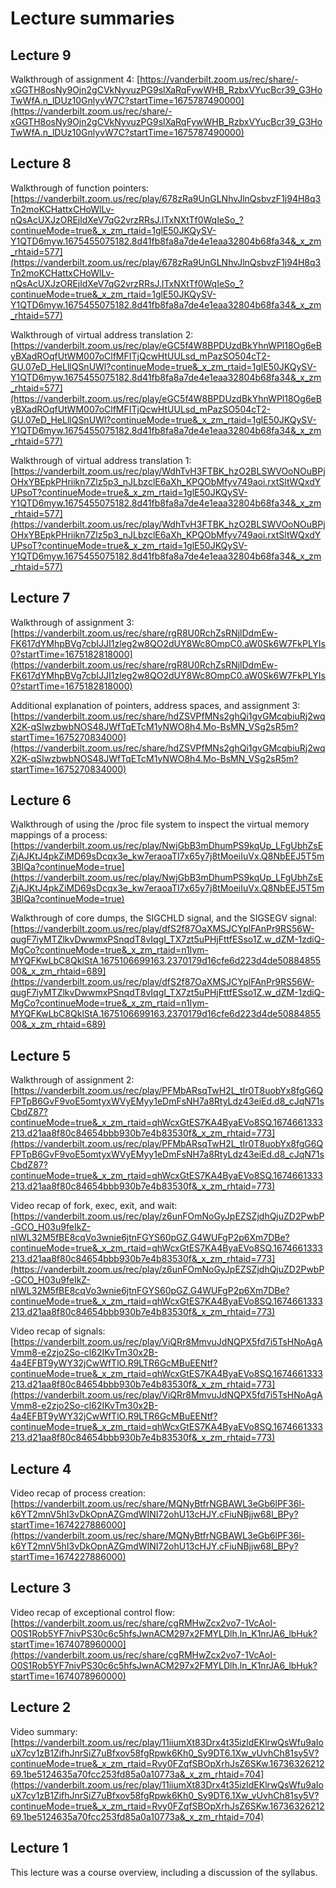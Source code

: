 # Lecture summaries

## Lecture 9

Walkthrough of assignment 4: [https://vanderbilt.zoom.us/rec/share/-xGGTH8osNy9Ojn2gCVkNyvuzPG9slXaRqFywWHB_RzbxVYucBcr39_G3HoTwWfA.n_lDUz10GnlyvW7C?startTime=1675787490000](https://vanderbilt.zoom.us/rec/share/-xGGTH8osNy9Ojn2gCVkNyvuzPG9slXaRqFywWHB_RzbxVYucBcr39_G3HoTwWfA.n_lDUz10GnlyvW7C?startTime=1675787490000)

## Lecture 8

Walkthrough of function pointers: [https://vanderbilt.zoom.us/rec/play/678zRa9UnGLNhvJlnQsbvzF1j94H8q3Tn2moKCHattxCHoWlLv-nQsAcUXJzOREjldXeV7qG2vrzRRsJ.lTxNXtTf0WqIeSo_?continueMode=true&_x_zm_rtaid=1glE50JKQySV-Y1QTD6myw.1675455075182.8d41fb8fa8a7de4e1eaa32804b68fa34&_x_zm_rhtaid=577](https://vanderbilt.zoom.us/rec/play/678zRa9UnGLNhvJlnQsbvzF1j94H8q3Tn2moKCHattxCHoWlLv-nQsAcUXJzOREjldXeV7qG2vrzRRsJ.lTxNXtTf0WqIeSo_?continueMode=true&_x_zm_rtaid=1glE50JKQySV-Y1QTD6myw.1675455075182.8d41fb8fa8a7de4e1eaa32804b68fa34&_x_zm_rhtaid=577)

Walkthrough of virtual address translation 2: [https://vanderbilt.zoom.us/rec/play/eGC5f4W8BPDUzdBkYhnWPl18Og6eByBXadROqfUtWM007oClfMFITjQcwHtUULsd_mPazSO504cT2-GU.07eD_HeLllQSnUWl?continueMode=true&_x_zm_rtaid=1glE50JKQySV-Y1QTD6myw.1675455075182.8d41fb8fa8a7de4e1eaa32804b68fa34&_x_zm_rhtaid=577](https://vanderbilt.zoom.us/rec/play/eGC5f4W8BPDUzdBkYhnWPl18Og6eByBXadROqfUtWM007oClfMFITjQcwHtUULsd_mPazSO504cT2-GU.07eD_HeLllQSnUWl?continueMode=true&_x_zm_rtaid=1glE50JKQySV-Y1QTD6myw.1675455075182.8d41fb8fa8a7de4e1eaa32804b68fa34&_x_zm_rhtaid=577)

Walkthrough of virtual address translation 1: [https://vanderbilt.zoom.us/rec/play/WdhTvH3FTBK_hzO2BLSWVOoNOuBPjOHxYBEpkPHriikn7Zlz5p3_nJLbzclE6aXh_KPQObMfyv749aoi.rxtSltWQxdYUPsoT?continueMode=true&_x_zm_rtaid=1glE50JKQySV-Y1QTD6myw.1675455075182.8d41fb8fa8a7de4e1eaa32804b68fa34&_x_zm_rhtaid=577](https://vanderbilt.zoom.us/rec/play/WdhTvH3FTBK_hzO2BLSWVOoNOuBPjOHxYBEpkPHriikn7Zlz5p3_nJLbzclE6aXh_KPQObMfyv749aoi.rxtSltWQxdYUPsoT?continueMode=true&_x_zm_rtaid=1glE50JKQySV-Y1QTD6myw.1675455075182.8d41fb8fa8a7de4e1eaa32804b68fa34&_x_zm_rhtaid=577)

## Lecture 7

Walkthrough of assignment 3: [https://vanderbilt.zoom.us/rec/share/rgR8U0RchZsRNjlDdmEw-FK617dYMhpBVg7cbIJJI1zleg2w8QO2dUY8Wc8OmpC0.aW0Sk6W7FkPLYIs0?startTime=1675182818000](https://vanderbilt.zoom.us/rec/share/rgR8U0RchZsRNjlDdmEw-FK617dYMhpBVg7cbIJJI1zleg2w8QO2dUY8Wc8OmpC0.aW0Sk6W7FkPLYIs0?startTime=1675182818000)

Additional explanation of pointers, address spaces, and assignment 3: [https://vanderbilt.zoom.us/rec/share/hdZSVPfMNs2ghQi1gvGMcqbiuRj2wqX2K-qSIwzbwbNOS48JWfTqETcM1yNWO8h4.Mo-BsMN_VSg2sR5m?startTime=1675270834000](https://vanderbilt.zoom.us/rec/share/hdZSVPfMNs2ghQi1gvGMcqbiuRj2wqX2K-qSIwzbwbNOS48JWfTqETcM1yNWO8h4.Mo-BsMN_VSg2sR5m?startTime=1675270834000)

## Lecture 6

Walkthrough of using the /proc file system to inspect the virtual memory mappings of a process: [https://vanderbilt.zoom.us/rec/play/NwjGbB3mDhumPS9kqUp_LFgUbhZsEZjAJKtJ4pkZiMD69sDcqx3e_kw7eraoaTI7x65y7j8tMoeiIuVx.Q8NbEEJ5T5m3BlQa?continueMode=true](https://vanderbilt.zoom.us/rec/play/NwjGbB3mDhumPS9kqUp_LFgUbhZsEZjAJKtJ4pkZiMD69sDcqx3e_kw7eraoaTI7x65y7j8tMoeiIuVx.Q8NbEEJ5T5m3BlQa?continueMode=true)

Walkthrough of core dumps, the SIGCHLD signal, and the SIGSEGV signal: [https://vanderbilt.zoom.us/rec/play/dfS2f87OaXMSJCYplFAnPr9RS56W-qugF7iyMTZlkvDwwmxPSnqdT8vIqgI_TX7zt5uPHjFttfESso1Z.w_dZM-1zdiQ-MgCo?continueMode=true&_x_zm_rtaid=n1Iym-MYQFKwLbC8QklStA.1675106699163.2370179d16cfe6d223d4de5088485500&_x_zm_rhtaid=689](https://vanderbilt.zoom.us/rec/play/dfS2f87OaXMSJCYplFAnPr9RS56W-qugF7iyMTZlkvDwwmxPSnqdT8vIqgI_TX7zt5uPHjFttfESso1Z.w_dZM-1zdiQ-MgCo?continueMode=true&_x_zm_rtaid=n1Iym-MYQFKwLbC8QklStA.1675106699163.2370179d16cfe6d223d4de5088485500&_x_zm_rhtaid=689)

## Lecture 5

Walkthrough of assignment 2: [https://vanderbilt.zoom.us/rec/play/PFMbARsqTwH2L_tIr0T8uobYx8fgG6QFPTpB6GvF9voE5omtyxWVyEMyy1eDmFsNH7a8RtyLdz43eiEd.d8_cJqN71sCbdZ87?continueMode=true&_x_zm_rtaid=qhWcxGtES7KA4ByaEVo8SQ.1674661333213.d21aa8f80c84654bbb930b7e4b83530f&_x_zm_rhtaid=773](https://vanderbilt.zoom.us/rec/play/PFMbARsqTwH2L_tIr0T8uobYx8fgG6QFPTpB6GvF9voE5omtyxWVyEMyy1eDmFsNH7a8RtyLdz43eiEd.d8_cJqN71sCbdZ87?continueMode=true&_x_zm_rtaid=qhWcxGtES7KA4ByaEVo8SQ.1674661333213.d21aa8f80c84654bbb930b7e4b83530f&_x_zm_rhtaid=773)

Video recap of fork, exec, exit, and wait: [https://vanderbilt.zoom.us/rec/play/z6unFOmNoGyJpEZSZjdhQjuZD2PwbP-GCO_H03u9feIkZ-nIWL32M5fBE8cqVo3wnie6jtnFGYS60pGZ.G4WUFgP2p6Xm7DBe?continueMode=true&_x_zm_rtaid=qhWcxGtES7KA4ByaEVo8SQ.1674661333213.d21aa8f80c84654bbb930b7e4b83530f&_x_zm_rhtaid=773](https://vanderbilt.zoom.us/rec/play/z6unFOmNoGyJpEZSZjdhQjuZD2PwbP-GCO_H03u9feIkZ-nIWL32M5fBE8cqVo3wnie6jtnFGYS60pGZ.G4WUFgP2p6Xm7DBe?continueMode=true&_x_zm_rtaid=qhWcxGtES7KA4ByaEVo8SQ.1674661333213.d21aa8f80c84654bbb930b7e4b83530f&_x_zm_rhtaid=773)

Video recap of signals: [https://vanderbilt.zoom.us/rec/play/ViQRr8MmvuJdNQPX5fd7i5TsHNoAgAVmm8-e2zjo2So-cl62IKvTm30x2B-4a4EFBT9yWY32jCwWfTlO.R9LTR6GcMBuEENtf?continueMode=true&_x_zm_rtaid=qhWcxGtES7KA4ByaEVo8SQ.1674661333213.d21aa8f80c84654bbb930b7e4b83530f&_x_zm_rhtaid=773](https://vanderbilt.zoom.us/rec/play/ViQRr8MmvuJdNQPX5fd7i5TsHNoAgAVmm8-e2zjo2So-cl62IKvTm30x2B-4a4EFBT9yWY32jCwWfTlO.R9LTR6GcMBuEENtf?continueMode=true&_x_zm_rtaid=qhWcxGtES7KA4ByaEVo8SQ.1674661333213.d21aa8f80c84654bbb930b7e4b83530f&_x_zm_rhtaid=773)

## Lecture 4

Video recap of process creation: [https://vanderbilt.zoom.us/rec/share/MQNyBtfrNGBAWL3eGb6lPF36l-k6YT2mnV5hI3vDkOpnAZGmdWINI72ohU13cHJY.cFiuNBjjw68l_BPy?startTime=1674227886000](https://vanderbilt.zoom.us/rec/share/MQNyBtfrNGBAWL3eGb6lPF36l-k6YT2mnV5hI3vDkOpnAZGmdWINI72ohU13cHJY.cFiuNBjjw68l_BPy?startTime=1674227886000)

## Lecture 3

Video recap of exceptional control flow: [https://vanderbilt.zoom.us/rec/share/cgRMHwZcx2vo7-1VcAoI-O0S1Rob5YF7nivPS30c6c5hfsJwnACM297x2FMYLDlh.ln_K1nrJA6_lbHuk?startTime=1674078960000](https://vanderbilt.zoom.us/rec/share/cgRMHwZcx2vo7-1VcAoI-O0S1Rob5YF7nivPS30c6c5hfsJwnACM297x2FMYLDlh.ln_K1nrJA6_lbHuk?startTime=1674078960000)

## Lecture 2

Video summary: [https://vanderbilt.zoom.us/rec/play/11iiumXt83Drx4t35izldEKlrwQsWfu9aIouX7cy1zB1ZifhJnrSiZ7uBfxov58fgRpwk6Kh0_Sy9DT6.1Xw_vUvhCh81sy5V?continueMode=true&_x_zm_rtaid=Rvy0FZqfSBOpXrhJsZ6SKw.1673632621269.1be5124635a70fcc253fd85a0a10773a&_x_zm_rhtaid=704](https://vanderbilt.zoom.us/rec/play/11iiumXt83Drx4t35izldEKlrwQsWfu9aIouX7cy1zB1ZifhJnrSiZ7uBfxov58fgRpwk6Kh0_Sy9DT6.1Xw_vUvhCh81sy5V?continueMode=true&_x_zm_rtaid=Rvy0FZqfSBOpXrhJsZ6SKw.1673632621269.1be5124635a70fcc253fd85a0a10773a&_x_zm_rhtaid=704)

## Lecture 1

This lecture was a course overview, including a discussion of the syllabus.
